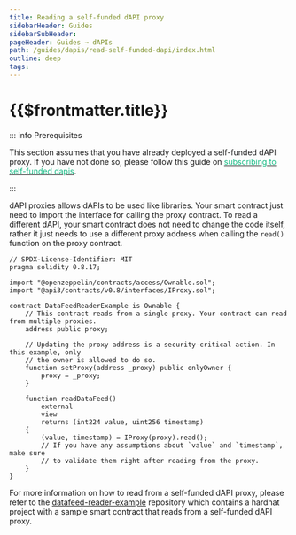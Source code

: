 ```yaml
---
title: Reading a self-funded dAPI proxy
sidebarHeader: Guides
sidebarSubHeader:
pageHeader: Guides → dAPIs
path: /guides/dapis/read-self-funded-dapi/index.html
outline: deep
tags:
---
```


<!-- https://blog.chain.link/smart-contract-call-another-smart-contract/ -->

<!-- https://medium.com/@blockchain101/calling-the-function-of-another-contract-in-solidity-f9edfa921f4c -->

<PageHeader/>

<SearchHighlight/>

# {{$frontmatter.title}}

::: info Prerequisites

This section assumes that you have already deployed a self-funded dAPI proxy. If
you have not done so, please follow this guide on
[<span style="color:rgb(16, 185, 129);">subscribing to self-funded dapis</span>](/guides/dapis/subscribing-self-funded-dapis/index.md).

:::

dAPI proxies allows dAPIs to be used like libraries. Your smart contract just
need to import the interface for calling the proxy contract. To read a different
dAPI, your smart contract does not need to change the code itself, rather it
just needs to use a different proxy address when calling the `read()` function
on the proxy contract.

```solidity
// SPDX-License-Identifier: MIT
pragma solidity 0.8.17;

import "@openzeppelin/contracts/access/Ownable.sol";
import "@api3/contracts/v0.8/interfaces/IProxy.sol";

contract DataFeedReaderExample is Ownable {
    // This contract reads from a single proxy. Your contract can read from multiple proxies.
    address public proxy;

    // Updating the proxy address is a security-critical action. In this example, only
    // the owner is allowed to do so.
    function setProxy(address _proxy) public onlyOwner {
        proxy = _proxy;
    }

    function readDataFeed()
        external
        view
        returns (int224 value, uint256 timestamp)
    {
        (value, timestamp) = IProxy(proxy).read();
        // If you have any assumptions about `value` and `timestamp`, make sure
        // to validate them right after reading from the proxy.
    }
}
```

For more information on how to read from a self-funded dAPI proxy, please refer
to the
[datafeed-reader-example](https://github.com/api3dao/data-feed-reader-example)
repository which contains a hardhat project with a sample smart contract that
reads from a self-funded dAPI proxy.
